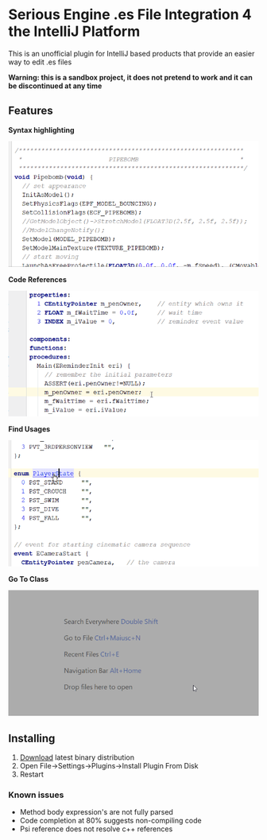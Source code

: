 # Serious Engine .es File Integration 4 the IntelliJ Platform

This is an unofficial plugin for IntelliJ based products that provide an easier way to edit .es files

**Warning: this is a sandbox project, it does not pretend to work and it can be discontinued at any time**

## Features
**Syntax highlighting**

<img src="docs/gifs/syntax.png" width=540px/>

**Code References**

<img src="docs/gifs/references.gif" width=540px/>

**Find Usages**

<img src="docs/gifs/find-usages.gif" width=540px/>

**Go To Class**

<img src="docs/gifs/goto-class.gif" width=540px/>

## Installing
1. [Download](https://github.com/aarcangeli/ES-intellij-plugin/releases/tag/v0.0.1) latest binary distribution
1. Open File->Settings->Plugins->Install Plugin From Disk
1. Restart

### Known issues
  - Method body expression's are not fully parsed
  - Code completion at 80% suggests non-compiling code
  - Psi reference does not resolve c++ references
